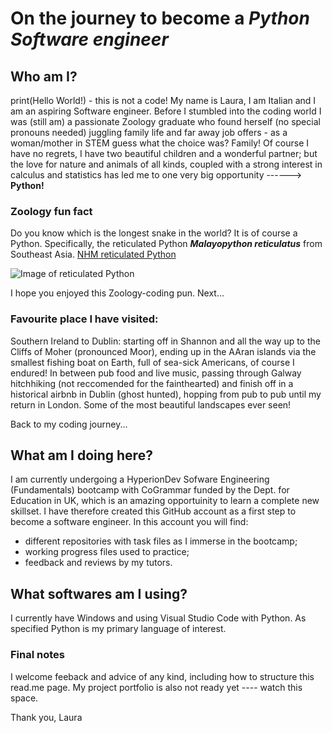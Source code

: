 # **On the journey to become a _**Python Software engineer**_**
## **Who am I?**
print(Hello World!) - this is not a code! My name is Laura, I am Italian and I am an aspiring Software engineer.
Before I stumbled into the coding world I was (still am) a passionate Zoology graduate who found herself (no special pronouns needed) juggling family life and far away job offers - as a woman/mother in STEM guess what the choice was? Family!
Of course I have no regrets, I have two beautiful children and a wonderful partner; but the love for nature and animals of all kinds, coupled with a strong interest in calculus and statistics has led me to one very big opportunity ------> **Python!**

### **Zoology fun fact**
Do you know which is the longest snake in the world? It is of course a Python.
Specifically, the reticulated Python ***Malayopython reticulatus*** from Southeast Asia. [NHM reticulated Python](https://www.nhm.ac.uk/discover/what-is-the-biggest-snake-in-the-world.html)

![Image of reticulated Python](https://www.nhm.ac.uk/content/dam/nhmwww/discover/giant-snakes/reticulated-python-longest-snake-in-the-world-two-column.jpg.thumb.768.768.jpg)

I hope you enjoyed this Zoology-coding pun. Next...

### **Favourite place I have visited:**
Southern Ireland to Dublin: starting off in Shannon and all the way up to the Cliffs of Moher (pronounced Moor), ending up in the AAran islands via the smallest fishing boat on Earth, full of sea-sick Americans, of course I endured!
In between pub food and live music, passing through Galway hitchhiking (not reccomended for the fainthearted) and finish off in a historical airbnb in Dublin (ghost hunted), hopping from pub to pub until my return in London.
Some of the most beautiful landscapes ever seen!

Back to my coding journey...

## **What am I doing here?**
I am currently undergoing a HyperionDev Sofware Engineering (Fundamentals) bootcamp with CoGrammar funded by the Dept. for Education in UK, which is an amazing opportuinity to learn a complete new skillset.
I have therefore created this GitHub account as a first step to become a software engineer. In this account you will find:
- different repositories with task files as I immerse in the bootcamp;
- working progress files used to practice;
- feedback and reviews by my tutors.

## **What softwares am I using?**
I currently have Windows and using Visual Studio Code with Python. As specified Python is my primary language of interest.

### **Final notes**
I welcome feeback and advice of any kind, including how to structure this read.me page.
My project portfolio is also not ready yet ---- watch this space.

Thank you,
Laura
